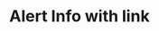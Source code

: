 ---
title: Alert Info with link
category: Application
paid: true
isActive: true
ltr: {"react":{"jsxCss":[],"jsxTail":[{"label":"App.jsx","code":"export default () => {\n    return (\n        <div className=\"max-w-5xl mx-auto px-4 md:px-8\">\n            <div className=\"flex justify-between p-4 rounded-md bg-blue-50 border border-blue-300\">\n                <div className=\"flex gap-3\">\n                    <div>\n                        <svg xmlns=\"http://www.w3.org/2000/svg\" className=\"h-6 w-6 text-blue-500\" fill=\"none\" viewBox=\"0 0 24 24\" stroke=\"currentColor\" strokeWidth={2}>\n                            <path strokeLinecap=\"round\" strokeLinejoin=\"round\" d=\"M12 8v4m0 4h.01M21 12a9 9 0 11-18 0 9 9 0 0118 0z\" />\n                        </svg>\n                    </div>\n                    <div className=\"self-center\">\n                        <span className=\"text-blue-600 font-medium\">\n                            New update available\n                        </span>\n                        <div className=\"text-blue-600\">\n                            <p className=\"mt-2 sm:text-sm\">\n                                Lorem ipsum dolor sit amet, consectetur adipiscing elit, sed do eiusmod tempor incididunt ut labore et dolore magna aliqua.\n                            </p>\n                            <div className=\"mt-2\">\n                                <a\n                                    href=\"javascript:void(0)\"\n                                    className=\"inline-flex items-center font-medium hover:underline sm:text-sm\">\n                                    Details\n                                    <svg xmlns=\"http://www.w3.org/2000/svg\" className=\"h-3.5 w-3.5 ml-1\" viewBox=\"0 0 20 20\" fill=\"currentColor\">\n                                        <path fillRule=\"evenodd\" d=\"M10.293 3.293a1 1 0 011.414 0l6 6a1 1 0 010 1.414l-6 6a1 1 0 01-1.414-1.414L14.586 11H3a1 1 0 110-2h11.586l-4.293-4.293a1 1 0 010-1.414z\" clipRule=\"evenodd\" />\n                                    </svg>\n                                </a>\n                            </div>\n                        </div>\n                    </div>\n                </div>\n            </div>\n        </div>\n    )\n}"}]},"vue":{"vueCss":[],"vueTail":[]},"preview":"function App() {\n    return (\n        <div className=\"max-w-5xl mx-auto mt-12 px-4 md:px-8\">\n            <div className=\"flex justify-between p-4 rounded-md bg-blue-50 border border-blue-300\">\n                <div className=\"flex gap-3\">\n                    <div>\n                        <svg xmlns=\"http://www.w3.org/2000/svg\" className=\"h-6 w-6 text-blue-500\" fill=\"none\" viewBox=\"0 0 24 24\" stroke=\"currentColor\" strokeWidth={2}>\n                            <path strokeLinecap=\"round\" strokeLinejoin=\"round\" d=\"M12 8v4m0 4h.01M21 12a9 9 0 11-18 0 9 9 0 0118 0z\" />\n                        </svg>\n                    </div>\n                    <div className=\"self-center\">\n                        <span className=\"text-blue-600 font-medium\">\n                            New update available\n                        </span>\n                        <div className=\"text-blue-600\">\n                            <p className=\"mt-2 sm:text-sm\">\n                                Lorem ipsum dolor sit amet, consectetur adipiscing elit, sed do eiusmod tempor incididunt ut labore et dolore magna aliqua.\n                            </p>\n                            <div className=\"mt-2\">\n                                <a\n                                    href=\"javascript:void(0)\"\n                                    className=\"inline-flex items-center font-medium hover:underline sm:text-sm\">\n                                    Details\n                                    <svg xmlns=\"http://www.w3.org/2000/svg\" className=\"h-3.5 w-3.5 ml-1\" viewBox=\"0 0 20 20\" fill=\"currentColor\">\n                                        <path fillRule=\"evenodd\" d=\"M10.293 3.293a1 1 0 011.414 0l6 6a1 1 0 010 1.414l-6 6a1 1 0 01-1.414-1.414L14.586 11H3a1 1 0 110-2h11.586l-4.293-4.293a1 1 0 010-1.414z\" clipRule=\"evenodd\" />\n                                    </svg>\n                                </a>\n                            </div>\n                        </div>\n                    </div>\n                </div>\n            </div>\n        </div>\n    )\n}"}
rtl: {"vue":{"vueTail":[],"vueCss":[]},"preview":"function App() {\n    return (\n        <div className=\"max-w-5xl mx-auto mt-12 px-4 md:px-8\">\n            <div className=\"flex justify-between p-4 rounded-md bg-blue-50 border border-blue-300\">\n                <div className=\"flex gap-3\">\n                    <div>\n                        <svg xmlns=\"http://www.w3.org/2000/svg\" className=\"h-6 w-6 text-blue-500\" fill=\"none\" viewBox=\"0 0 24 24\" stroke=\"currentColor\" strokeWidth={2}>\n                            <path strokeLinecap=\"round\" strokeLinejoin=\"round\" d=\"M12 8v4m0 4h.01M21 12a9 9 0 11-18 0 9 9 0 0118 0z\" />\n                        </svg>\n                    </div>\n                    <div className=\"self-center\">\n                        <span className=\"text-blue-600 font-medium\">\n                            تحديث جديد متاح\n                        </span>\n                        <div className=\"text-blue-600\">\n                            <p className=\"mt-2 sm:text-sm\">\n                                من المهم الاعتناء بالمريض، على أن يتابعه الطبيب، ولكنه وقت الألم والمعاناة الشديدة.\n                            </p>\n                            <div className=\"mt-2\">\n                                <a\n                                    href=\"javascript:void(0)\"\n                                    className=\"inline-flex items-center font-medium hover:underline sm:text-sm\">\n                                    تفاصيل\n                                    <svg xmlns=\"http://www.w3.org/2000/svg\" class=\"h-3.5 w-3.5 mr-1\" viewBox=\"0 0 20 20\" fill=\"currentColor\">\n                                        <path fillRule=\"evenodd\" d=\"M9.707 16.707a1 1 0 01-1.414 0l-6-6a1 1 0 010-1.414l6-6a1 1 0 011.414 1.414L5.414 9H17a1 1 0 110 2H5.414l4.293 4.293a1 1 0 010 1.414z\" clip-rule=\"evenodd\" />\n                                    </svg>\n                                </a>\n                            </div>\n                        </div>\n                    </div>\n                </div>\n            </div>\n        </div>\n    )\n}","react":{"jsxTail":[{"label":"App.jsx","code":"export default () => {\n    return (\n        <div className=\"max-w-5xl mx-auto px-4 md:px-8\">\n            <div className=\"flex justify-between p-4 rounded-md bg-blue-50 border border-blue-300\">\n                <div className=\"flex gap-3\">\n                    <div>\n                        <svg xmlns=\"http://www.w3.org/2000/svg\" className=\"h-6 w-6 text-blue-500\" fill=\"none\" viewBox=\"0 0 24 24\" stroke=\"currentColor\" strokeWidth={2}>\n                            <path strokeLinecap=\"round\" strokeLinejoin=\"round\" d=\"M12 8v4m0 4h.01M21 12a9 9 0 11-18 0 9 9 0 0118 0z\" />\n                        </svg>\n                    </div>\n                    <div className=\"self-center\">\n                        <span className=\"text-blue-600 font-medium\">\n                            تحديث جديد متاح\n                        </span>\n                        <div className=\"text-blue-600\">\n                            <p className=\"mt-2 sm:text-sm\">\n                                من المهم الاعتناء بالمريض، على أن يتابعه الطبيب، ولكنه وقت الألم والمعاناة الشديدة.\n                            </p>\n                            <div className=\"mt-2\">\n                                <a\n                                    href=\"javascript:void(0)\"\n                                    className=\"inline-flex items-center font-medium hover:underline sm:text-sm\">\n                                    تفاصيل\n                                    <svg xmlns=\"http://www.w3.org/2000/svg\" class=\"h-3.5 w-3.5 mr-1\" viewBox=\"0 0 20 20\" fill=\"currentColor\">\n                                        <path fillRule=\"evenodd\" d=\"M9.707 16.707a1 1 0 01-1.414 0l-6-6a1 1 0 010-1.414l6-6a1 1 0 011.414 1.414L5.414 9H17a1 1 0 110 2H5.414l4.293 4.293a1 1 0 010 1.414z\" clip-rule=\"evenodd\" />\n                                    </svg>\n                                </a>\n                            </div>\n                        </div>\n                    </div>\n                </div>\n            </div>\n        </div>\n    )\n}"}],"jsxCss":[]}}
slug: /alerts
id: 0bc846ba-f5da-481f-a17d-65b5b4c38bb2
created_at: 1668362895034
---